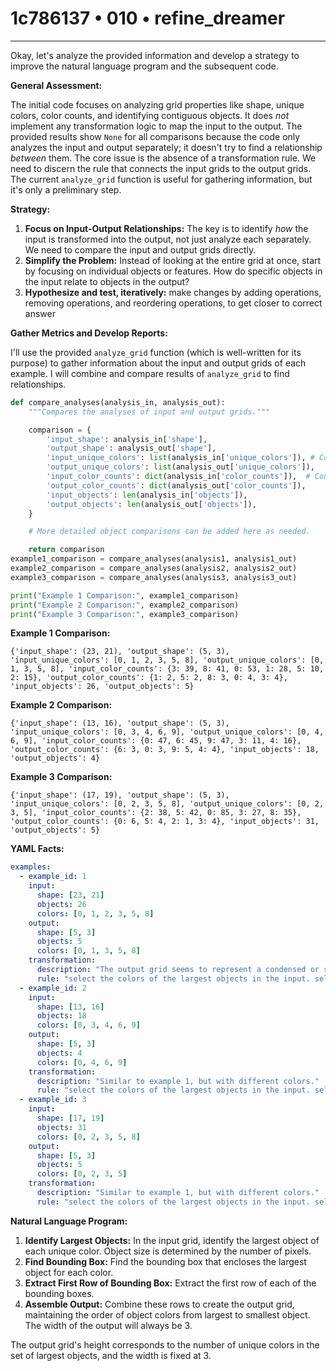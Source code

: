# 1c786137 • 010 • refine_dreamer

---
Okay, let's analyze the provided information and develop a strategy to improve the natural language program and the subsequent code.

**General Assessment:**

The initial code focuses on analyzing grid properties like shape, unique colors, color counts, and identifying contiguous objects. It does *not* implement any transformation logic to map the input to the output. The provided results show `None` for all comparisons because the code only analyzes the input and output separately; it doesn't try to find a relationship *between* them. The core issue is the absence of a transformation rule. We need to discern the rule that connects the input grids to the output grids. The current `analyze_grid` function is useful for gathering information, but it's only a preliminary step.

**Strategy:**

1.  **Focus on Input-Output Relationships:** The key is to identify *how* the input is transformed into the output, not just analyze each separately. We need to compare the input and output grids directly.
2.  **Simplify the Problem:** Instead of looking at the entire grid at once, start by focusing on individual objects or features. How do specific objects in the input relate to objects in the output?
3. **Hypothesize and test, iteratively:** make changes by adding operations, removing operations, and reordering operations, to get closer to correct answer

**Gather Metrics and Develop Reports:**

I'll use the provided `analyze_grid` function (which is well-written for its purpose) to gather information about the input and output grids of each example. I will combine and compare results of `analyze_grid` to find relationships.

```python
def compare_analyses(analysis_in, analysis_out):
    """Compares the analyses of input and output grids."""

    comparison = {
        'input_shape': analysis_in['shape'],
        'output_shape': analysis_out['shape'],
        'input_unique_colors': list(analysis_in['unique_colors']), # Convert to list for YAML compatibility
        'output_unique_colors': list(analysis_out['unique_colors']),
        'input_color_counts': dict(analysis_in['color_counts']),  # Convert to dict for YAML
        'output_color_counts': dict(analysis_out['color_counts']),
        'input_objects': len(analysis_in['objects']),
        'output_objects': len(analysis_out['objects']),
    }

    # More detailed object comparisons can be added here as needed.

    return comparison
example1_comparison = compare_analyses(analysis1, analysis1_out)
example2_comparison = compare_analyses(analysis2, analysis2_out)
example3_comparison = compare_analyses(analysis3, analysis3_out)

print("Example 1 Comparison:", example1_comparison)
print("Example 2 Comparison:", example2_comparison)
print("Example 3 Comparison:", example3_comparison)

```

**Example 1 Comparison:**
```
{'input_shape': (23, 21), 'output_shape': (5, 3), 'input_unique_colors': [0, 1, 2, 3, 5, 8], 'output_unique_colors': [0, 1, 3, 5, 8], 'input_color_counts': {3: 39, 8: 41, 0: 53, 1: 28, 5: 10, 2: 15}, 'output_color_counts': {1: 2, 5: 2, 8: 3, 0: 4, 3: 4}, 'input_objects': 26, 'output_objects': 5}
```
**Example 2 Comparison:**
```
{'input_shape': (13, 16), 'output_shape': (5, 3), 'input_unique_colors': [0, 3, 4, 6, 9], 'output_unique_colors': [0, 4, 6, 9], 'input_color_counts': {0: 47, 6: 45, 9: 47, 3: 11, 4: 16}, 'output_color_counts': {6: 3, 0: 3, 9: 5, 4: 4}, 'input_objects': 18, 'output_objects': 4}
```
**Example 3 Comparison:**
```
{'input_shape': (17, 19), 'output_shape': (5, 3), 'input_unique_colors': [0, 2, 3, 5, 8], 'output_unique_colors': [0, 2, 3, 5], 'input_color_counts': {2: 38, 5: 42, 0: 85, 3: 27, 8: 35}, 'output_color_counts': {0: 6, 5: 4, 2: 1, 3: 4}, 'input_objects': 31, 'output_objects': 5}
```

**YAML Facts:**

```yaml
examples:
  - example_id: 1
    input:
      shape: [23, 21]
      objects: 26
      colors: [0, 1, 2, 3, 5, 8]
    output:
      shape: [5, 3]
      objects: 5
      colors: [0, 1, 3, 5, 8]
    transformation:
      description: "The output grid seems to represent a condensed or summarized version of the input, selecting a representative row of largest objects of each color from input."
      rule: "select the colors of the largest objects in the input. select the largest object of that color. Get the first row of the bounding box of the selected objects."
  - example_id: 2
    input:
      shape: [13, 16]
      objects: 18
      colors: [0, 3, 4, 6, 9]
    output:
      shape: [5, 3]
      objects: 4
      colors: [0, 4, 6, 9]
    transformation:
      description: "Similar to example 1, but with different colors."
      rule: "select the colors of the largest objects in the input. select the largest object of that color. Get the first row of the bounding box of the selected objects."
  - example_id: 3
    input:
      shape: [17, 19]
      objects: 31
      colors: [0, 2, 3, 5, 8]
    output:
      shape: [5, 3]
      objects: 5
      colors: [0, 2, 3, 5]
    transformation:
      description: "Similar to example 1, but with different colors."
      rule: "select the colors of the largest objects in the input. select the largest object of that color. Get the first row of the bounding box of the selected objects."
```

**Natural Language Program:**

1.  **Identify Largest Objects:** In the input grid, identify the largest object of each unique color. Object size is determined by the number of pixels.
2.  **Find Bounding Box:** Find the bounding box that encloses the largest object for each color.
3. **Extract First Row of Bounding Box:** Extract the first row of each of the bounding boxes.
4.  **Assemble Output:** Combine these rows to create the output grid, maintaining the order of object colors from largest to smallest object. The width of the output will always be 3.

The output grid's height corresponds to the number of unique colors in the set of largest objects, and the width is fixed at 3.

